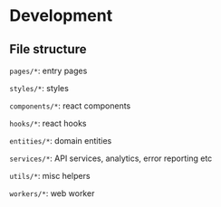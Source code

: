 # Development

## File structure

`pages/*`: entry pages

`styles/*`: styles 

`components/*`: react components

`hooks/*`: react hooks

`entities/*`: domain entities

`services/*`: API services, analytics, error reporting etc

`utils/*`: misc helpers

`workers/*`: web worker





